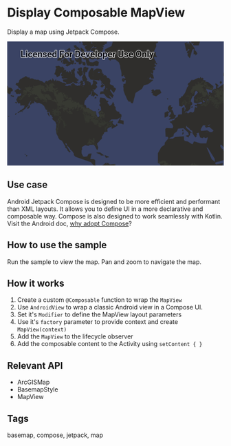 # Display Composable MapView

Display a map using Jetpack Compose.

![Image of display composable mapview](display-composable-mapview.png)

## Use case

Android Jetpack Compose is designed to be more efficient and performant than XML layouts. It allows you to define UI in a more declarative and composable way. Compose is also designed to work seamlessly with Kotlin. Visit the Android doc, [why adopt Compose](https://developer.android.com/jetpack/compose/why-adopt)?

## How to use the sample

Run the sample to view the map. Pan and zoom to navigate the map.

## How it works

1. Create a custom `@Composable` function to wrap the `MapView`
2. Use `AndroidView` to wrap a classic Android view in a Compose UI.
3. Set it's `Modifier` to define the MapView layout parameters
4. Use it's `factory` parameter to provide context and create `MapView(context)`
5. Add the `MapView` to the lifecycle observer
6. Add the composable content to the Activity using `setContent { }` 

## Relevant API

* ArcGISMap
* BasemapStyle
* MapView

## Tags

basemap, compose, jetpack, map

